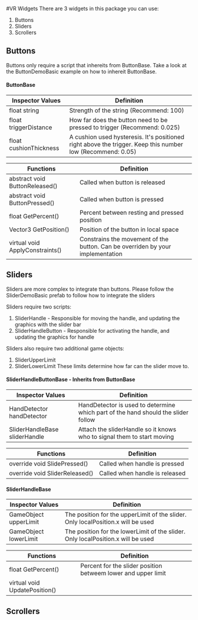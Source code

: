 #VR Widgets
There are 3 widgets in this package you can use:

1. Buttons
2. Sliders
3. Scrollers

## Buttons
Buttons only require a script that inhereits from ButtonBase.
Take a look at the ButtonDemoBasic example on how to inhereit ButtonBase.

#### ButtonBase
Inspector Values  | Definition
------- | ----------
float string            | Strength of the string (Recommend: 100)
float triggerDistance   | How far does the button need to be pressed to trigger (Recommend: 0.025)
float cushionThickness  | A cushion used hysteresis. It's positioned right above the trigger. Keep this number low (Recommend: 0.05)

Functions | Definition
--------- | ---------
abstract void ButtonReleased()  | Called when button is released
abstract void ButtonPressed()   | Called when button is pressed
float GetPercent()              | Percent between resting and pressed position
Vector3 GetPosition()           | Position of the button in local space
virtual void ApplyConstraints() | Constrains the movement of the button. Can be overriden by your implementation

## Sliders
Sliders are more complex to integrate than buttons.
Please follow the SliderDemoBasic prefab to follow how to integrate the sliders

Sliders require two scripts:
1. SliderHandle - Responsible for moving the handle, and updating the graphics with the slider bar
2. SliderHandleButton - Responsible for activating the handle, and updating the graphics for handle

Sliders also require two additional game objects:
1. SliderUpperLimit
2. SliderLowerLimit
These limits determine how far can the slider move to.

#### SliderHandleButtonBase - Inherits from ButtonBase
Inspector Values | Definition
---------------- | ----------
HandDetector handDetector     | HandDetector is used to determine which part of the hand should the slider follow
SliderHandleBase sliderHandle | Attach the sliderHandle so it knows who to signal them to start moving

Functions | Definition
--------- | ----------
override void SlidePressed()  | Called when handle is pressed
override void SliderReleased()   | Called when handle is released

#### SliderHandleBase
Inspector Values | Definition
---------------- | ----------
GameObject upperLimit | The position for the upperLimit of the slider. Only localPosition.x will be used
GameObject lowerLimit | The position for the lowerLimit of the slider. Only localPosition.x will be used

Functions | Definition
--------- | ----------
float GetPercent()            | Percent for the slider position betweem lower and upper limit
virtual void UpdatePosition() | 

## Scrollers